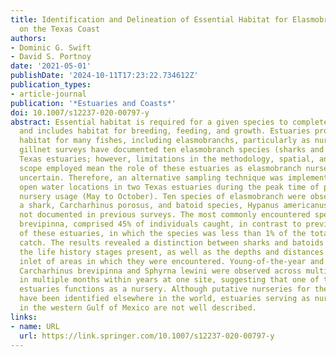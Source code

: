 ```yaml
---
title: Identification and Delineation of Essential Habitat for Elasmobranchs in Estuaries
  on the Texas Coast
authors:
- Dominic G. Swift
- David S. Portnoy
date: '2021-05-01'
publishDate: '2024-10-11T17:23:22.734612Z'
publication_types:
- article-journal
publication: '*Estuaries and Coasts*'
doi: 10.1007/s12237-020-00797-y
abstract: Essential habitat is required for a given species to complete its lifecycle
  and includes habitat for breeding, feeding, and growth. Estuaries provide essential
  habitat for many fishes, including elasmobranchs, particularly as nurseries. Shore-based,
  gillnet surveys have documented ten elasmobranch species (sharks and batoids) inhabiting
  Texas estuaries; however, limitations in the methodology, spatial, and temporal
  scope employed mean the role of these estuaries as elasmobranch nurseries remains
  uncertain. Therefore, an alternative sampling technique was implemented to survey
  open water locations in two Texas estuaries during the peak time of putative elasmobranch
  nursery usage (May to October). Ten species of elasmobranch were observed, including
  a shark, Carcharhinus porosus, and batoid species, Hypanus americanus, that were
  not documented in previous surveys. The most commonly encountered species, Carcharhinus
  brevipinna, comprised 45% of individuals caught, in contrast to previous surveys
  of these estuaries, in which the species was less than 1% of the total elasmobranch
  catch. The results revealed a distinction between sharks and batoids in terms of
  the life history stages present, as well as the depths and distances from the tidal
  inlet of areas in which they were encountered. Young-of-the-year and small juvenile
  Carcharhinus brevipinna and Sphyrna lewini were observed across multiple years and
  in multiple months within years at one site, suggesting that one of the sampled
  estuaries functions as a nursery. Although putative nurseries for these species
  have been identified elsewhere in the world, estuaries serving as nursery grounds
  in the western Gulf of Mexico are not well described.
links:
- name: URL
  url: https://link.springer.com/10.1007/s12237-020-00797-y
---
```

